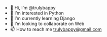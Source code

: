 - 👋 Hi, I’m @trulybappy
- 👀 I’m interested in Python 
- 🌱 I’m currently learning Django 
- 💞️ I’m looking to collaborate on Web
- 📫 How to reach me trulybappy@gmail.com

<!---
itsbappy.wordpress.com is a ✨ special ✨ site because its my bio that appears on your GitHub profile.
You can click the Preview link to take a look at me.
--->
